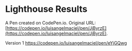 # Lighthouse Results

A Pen created on CodePen.io. Original URL: [https://codepen.io/luisangelmaciel/pen/JjByrzE](https://codepen.io/luisangelmaciel/pen/JjByrzE).

Version 1  https://codepen.io/luisangelmaciel/pen/eYjGQwg